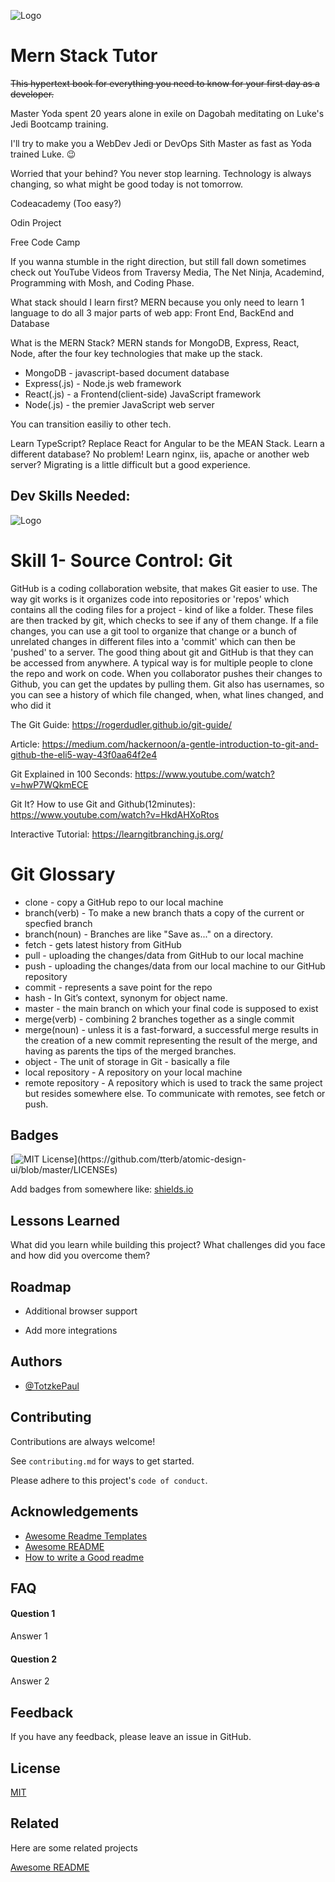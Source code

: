 
![Logo](https://konfinity-assets.s3.ap-south-1.amazonaws.com/blog/MERN+stack.png)

    
# Mern Stack Tutor

~~This hypertext book for everything you need to know for your first day as a developer.~~

Master Yoda spent 20 years alone in exile on Dagobah meditating on Luke's Jedi Bootcamp training.

I'll try to make you a WebDev Jedi or DevOps Sith Master as fast as Yoda trained Luke. 😉 

Worried that your behind? 
You never stop learning. Technology is always changing, so what might be good today is not tomorrow.


Codeacademy  (Too easy?)

Odin Project

Free Code Camp


If you wanna stumble in the right direction, but still fall down sometimes check out YouTube Videos from Traversy Media, The Net Ninja, Academind, Programming with Mosh,  and Coding Phase.

What stack should I learn first?
MERN because you only need to learn 1 language to do all 3 major parts of web app: Front End, BackEnd and Database


What is the MERN Stack?
MERN stands for MongoDB, Express, React, Node, after the four key technologies that make up the stack.

* MongoDB - javascript-based document database
* Express(.js) - Node.js  web framework
* React(.js) - a Frontend(client-side) JavaScript framework
* Node(.js) - the premier JavaScript web server

You can transition easiliy to other tech.

Learn TypeScript? Replace React for Angular to be the MEAN Stack.
Learn a different database? No problem! 
Learn nginx, iis, apache or another web server? Migrating is a little difficult but a good experience. 

## Dev Skills Needed:


![Logo](https://cdn.discordapp.com/attachments/841822367641763855/846549374724603964/unknown.png)



# Skill 1- Source Control: Git

GitHub is a coding collaboration website, that makes Git easier to use. 
The way git works is it organizes code into repositories or 'repos' which contains all the coding files for a project - kind of like a folder. 
These files are then tracked by git, which checks to see if any of them change. 
If a file changes, you can use a git tool to organize that change or a bunch of unrelated changes in different files into a 'commit' which can then be 'pushed' to a server. 
The good thing about git and GitHub is that they can be accessed from anywhere.
A typical way is for multiple people to clone the repo and work on code. 
When you collaborator pushes their changes to Github, you can get the updates by pulling them.
Git also has usernames, so you can see a history of which file changed, when, what lines changed, and who did it

The Git Guide:
https://rogerdudler.github.io/git-guide/

Article: 
https://medium.com/hackernoon/a-gentle-introduction-to-git-and-github-the-eli5-way-43f0aa64f2e4

Git Explained in 100 Seconds:
https://www.youtube.com/watch?v=hwP7WQkmECE

Git It? How to use Git and Github(12minutes):
https://www.youtube.com/watch?v=HkdAHXoRtos

Interactive Tutorial: 
https://learngitbranching.js.org/

# Git Glossary

* clone - copy a GitHub repo to our local machine
* branch(verb) - To make a new branch thats a copy of the current or specfied branch
* branch(noun) - Branches are like "Save as..." on a directory. 
* fetch - gets latest history from GitHub
* pull - uploading the changes/data from GitHub to our local machine
* push - uploading the changes/data from our local machine to our GitHub repository
* commit - represents a save point for the repo
* hash - In Git’s context, synonym for object name.
* master - the main branch on which your final code is supposed to exist
* merge(verb) - combining 2 branches together as a single commit
* merge(noun) - unless it is a fast-forward, a successful merge results in the creation of a new commit representing the result of the merge, and having as parents the tips of the merged branches. 
* object - The unit of storage in Git - basically a file
* local repository - A repository on your local machine
* remote repository - A repository which is used to track the same project but resides somewhere else. To communicate with remotes, see fetch or push.


## Badges



[![MIT License](https://img.shields.io/apm/l/atomic-design-ui.svg?)](https://github.com/tterb/atomic-design-ui/blob/master/LICENSEs)


  Add badges from somewhere like: [shields.io](https://shields.io/)
## Lessons Learned

What did you learn while building this project? What challenges did you face and how did you overcome them?

  
## Roadmap

- Additional browser support

- Add more integrations

  
## Authors

- [@TotzkePaul](https://www.github.com/TotzkePaul/)

  
## Contributing

Contributions are always welcome!

See `contributing.md` for ways to get started.

Please adhere to this project's `code of conduct`.

  
## Acknowledgements

 - [Awesome Readme Templates](https://awesomeopensource.com/project/elangosundar/awesome-README-templates)
 - [Awesome README](https://github.com/matiassingers/awesome-readme)
 - [How to write a Good readme](https://bulldogjob.com/news/449-how-to-write-a-good-readme-for-your-github-project)

  
## FAQ

#### Question 1

Answer 1

#### Question 2

Answer 2

  
## Feedback

If you have any feedback, please leave an issue in GitHub.
## License

[MIT](https://choosealicense.com/licenses/mit/)

  
## Related

Here are some related projects

[Awesome README](https://github.com/matiassingers/awesome-readme)

  